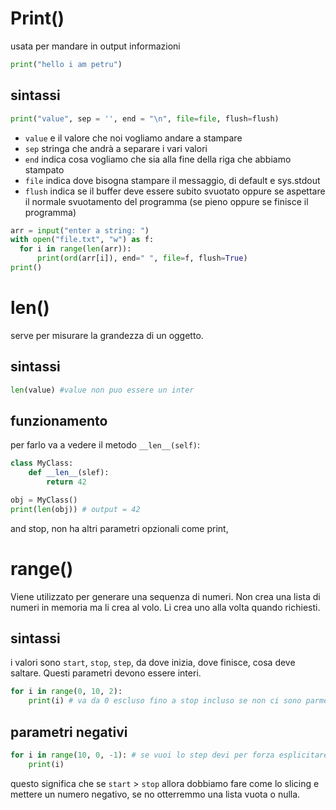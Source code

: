 # Print()
usata per mandare in output informazioni
```python
print("hello i am petru")
```
## sintassi
```python
print("value", sep = '', end = "\n", file=file, flush=flush)
```
- `value` e il valore che noi vogliamo andare a stampare
- `sep` stringa che andrà a separare i vari valori
- `end` indica cosa vogliamo che sia alla fine della riga che abbiamo stampato
- `file` indica dove bisogna stampare il messaggio, di default e sys.stdout 
- `flush` indica se il buffer deve essere subito svuotato oppure se aspettare il normale svuotamento del programma (se pieno oppure se finisce il programma)
```python
arr = input("enter a string: ")
with open("file.txt", "w") as f:
  for i in range(len(arr)):
      print(ord(arr[i]), end=" ", file=f, flush=True)
print()
```
# len()
serve per misurare la grandezza di un oggetto.
## sintassi
```python
len(value) #value non puo essere un inter
```
## funzionamento
per farlo va a vedere il metodo `__len__(self)`:
```python
class MyClass:
	def __len__(slef):
		return 42

obj = MyClass()
print(len(obj)) # output = 42
```
and stop, non ha altri parametri opzionali come print, 
# range()
Viene utilizzato per generare una sequenza di numeri. Non crea una lista di numeri in memoria ma li crea al volo. Li crea uno alla volta quando richiesti.
## sintassi
i valori sono `start`, `stop`, `step`, da dove inizia, dove finisce, cosa deve saltare. Questi parametri devono essere interi.
```python
for i in range(0, 10, 2):
	print(i) # va da 0 escluso fino a stop incluso se non ci sono parmetri
```
## parametri negativi
```python
for i in range(10, 0, -1): # se vuoi lo step devi per forza esplicitare lo start:
	print(i)
```
questo significa che se `start` > `stop` allora dobbiamo fare come lo slicing e mettere un numero negativo, se no otterremmo una lista vuota o nulla.

